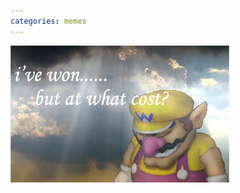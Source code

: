 ```yaml
---
categories: memes
---
```


![ivewon](https://raw.githubusercontent.com/muneer78/muneer78.github.io/master/images/ivewon.jpeg)



